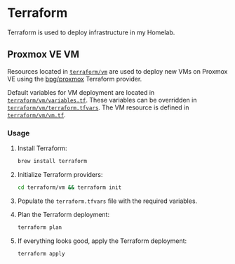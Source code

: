 # Terraform

Terraform is used to deploy infrastructure in my Homelab.

## Proxmox VE VM

Resources located in [`terraform/vm`](https://github.com/dbrennand/home-ops/tree/dev/terraform/vm) are used to deploy new VMs on Proxmox VE using the [bpg/proxmox](https://github.com/bpg/terraform-provider-proxmox) Terraform provider.

Default variables for VM deployment are located in [`terraform/vm/variables.tf`](https://github.com/dbrennand/home-ops/blob/dev/terraform/vm/variables.tf). These variables can be overridden in [`terraform/vm/terraform.tfvars`](https://github.com/dbrennand/home-ops/blob/dev/terraform/vm/terraform.tfvars). The VM resource is defined in [`terraform/vm/vm.tf`](https://github.com/dbrennand/home-ops/blob/dev/terraform/vm/vm.tf).

### Usage

1. Install Terraform:

    ```bash
    brew install terraform
    ```

2. Initialize Terraform providers:

    ```bash
    cd terraform/vm && terraform init
    ```

3. Populate the `terraform.tfvars` file with the required variables.

4. Plan the Terraform deployment:

    ```bash
    terraform plan
    ```

5. If everything looks good, apply the Terraform deployment:

    ```bash
    terraform apply
    ```
